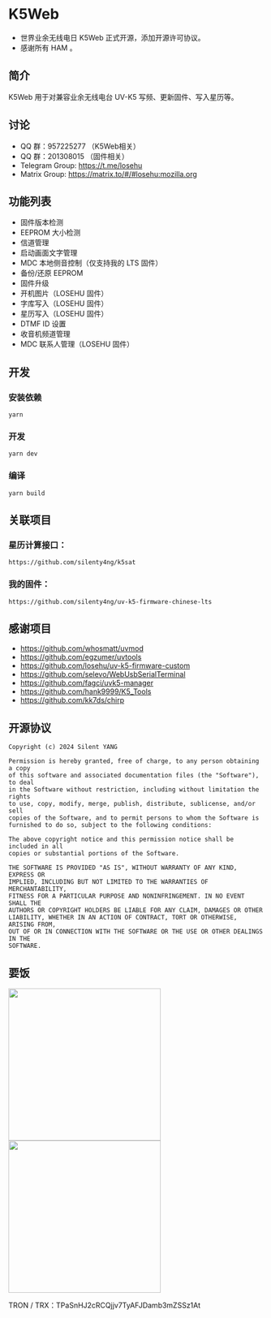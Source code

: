 # K5Web

- 世界业余无线电日 K5Web 正式开源，添加开源许可协议。
- 感谢所有 HAM 。

## 简介

K5Web 用于对兼容业余无线电台 UV-K5 写频、更新固件、写入星历等。

## 讨论
- QQ 群：957225277  （K5Web相关）
- QQ 群：201308015  （固件相关）
- Telegram Group: https://t.me/losehu
- Matrix Group: https://matrix.to/#/#losehu:mozilla.org

## 功能列表

- 固件版本检测
- EEPROM 大小检测
- 信道管理
- 启动画面文字管理
- MDC 本地侧音控制（仅支持我的 LTS 固件）
- 备份/还原 EEPROM
- 固件升级
- 开机图片（LOSEHU 固件）
- 字库写入（LOSEHU 固件）
- 星历写入（LOSEHU 固件）
- DTMF ID 设置
- 收音机频道管理
- MDC 联系人管理（LOSEHU 固件）

## 开发
### 安装依赖
```
yarn
```
### 开发
```
yarn dev
```
### 编译
```
yarn build
```

## 关联项目
### 星历计算接口：
    https://github.com/silenty4ng/k5sat

### 我的固件：
    https://github.com/silenty4ng/uv-k5-firmware-chinese-lts 

## 感谢项目
- https://github.com/whosmatt/uvmod
- https://github.com/egzumer/uvtools
- https://github.com/losehu/uv-k5-firmware-custom
- https://github.com/selevo/WebUsbSerialTerminal
- https://github.com/fagci/uvk5-manager
- https://github.com/hank9999/K5_Tools
- https://github.com/kk7ds/chirp

## 开源协议

```
Copyright (c) 2024 Silent YANG

Permission is hereby granted, free of charge, to any person obtaining a copy
of this software and associated documentation files (the "Software"), to deal
in the Software without restriction, including without limitation the rights
to use, copy, modify, merge, publish, distribute, sublicense, and/or sell
copies of the Software, and to permit persons to whom the Software is
furnished to do so, subject to the following conditions:

The above copyright notice and this permission notice shall be included in all
copies or substantial portions of the Software.

THE SOFTWARE IS PROVIDED "AS IS", WITHOUT WARRANTY OF ANY KIND, EXPRESS OR
IMPLIED, INCLUDING BUT NOT LIMITED TO THE WARRANTIES OF MERCHANTABILITY,
FITNESS FOR A PARTICULAR PURPOSE AND NONINFRINGEMENT. IN NO EVENT SHALL THE
AUTHORS OR COPYRIGHT HOLDERS BE LIABLE FOR ANY CLAIM, DAMAGES OR OTHER
LIABILITY, WHETHER IN AN ACTION OF CONTRACT, TORT OR OTHERWISE, ARISING FROM,
OUT OF OR IN CONNECTION WITH THE SOFTWARE OR THE USE OR OTHER DEALINGS IN THE
SOFTWARE.
```

## 要饭
<img src="https://github.com/silenty4ng/k5web/blob/master/public/mm_facetoface_collect_qrcode_1714392837792.png?raw=true"  width="300" />
<img src="https://github.com/silenty4ng/k5web/blob/master/public/1722745910257.jpg?raw=true"  width="300" />

TRON / TRX：TPaSnHJ2cRCQjjv7TyAFJDamb3mZSSz1At